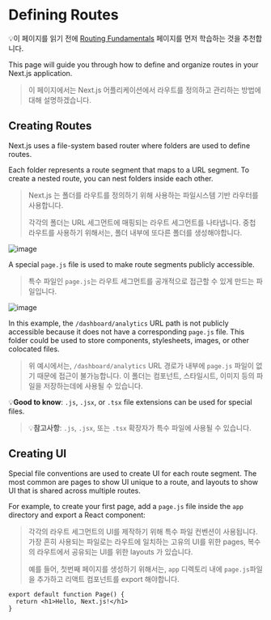 # Defining Routes

💡이 페이지를 읽기 전에 [Routing Fundamentals](https://github.com/chachapapa/nextjs-study/blob/main/2.%20Building%20Your%20Application/Routing/Routing-Fundamentals.md) 페이지를 먼저 학습하는 것을 추천합니다.

This page will guide you through how to define and organize routes in your Next.js application.

> 이 페이지에서는 Next.js 어플리케이션에서 라우트를 정의하고 관리하는 방법에 대해 설명하겠습니다.

## Creating Routes

Next.js uses a file-system based router where folders are used to define routes.

Each folder represents a route segment that maps to a URL segment. To create a nested route, you can nest folders inside each other.

> Next.js 는 폴더를 라우트를 정의하기 위해 사용하는 파일시스템 기반 라우터를 사용합니다.
>
> 각각의 폴더는 URL 세그먼트에 매핑되는 라우트 세그먼트를 나타냅니다. 중첩 라우트를 사용하기 위해서는, 폴더 내부에 또다른 폴더를 생성해야합니다.

![image](https://github.com/user-attachments/assets/af2da7f2-c182-49ab-b6eb-8752a93ac478)

A special `page.js` file is used to make route segments publicly accessible.

> 특수 파일인 `page.js`는 라우트 세그먼트를 공개적으로 접근할 수 있게 만드는 파일입니다.

![image](https://github.com/user-attachments/assets/3d82a208-895d-48e9-8163-232c326f5574)

In this example, the `/dashboard/analytics` URL path is not publicly accessible because it does not have a corresponding `page.js` file. This folder could be used to store components, stylesheets, images, or other colocated files.

> 위 예시에서는, `/dashboard/analytics` URL 경로가 내부에 `page.js` 파일이 없기 때문에 접근이 불가능합니다. 이 폴더는 컴포넌트, 스타일시트, 이미지 등의 파일을 저장하는데에 사용될 수 있습니다.

 💡**Good to know**: `.js`, `.jsx`, or `.tsx` file extensions can be used for special files.

> 💡**참고사항**: `.js`, `.jsx`, 또는 `.tsx` 확장자가 특수 파일에 사용될 수 있습니다.

## Creating UI

Special file conventions are used to create UI for each route segment. The most common are pages to show UI unique to a route, and layouts to show UI that is shared across multiple routes.

For example, to create your first page, add a `page.js` file inside the `app` directory and export a React component:

> 각각의 라우트 세그먼트의 UI를 제작하기 위해 특수 파일 컨벤션이 사용됩니다. 가장 흔히 사용되는 파일로는 라우트에 일치하는 고유의 UI를 위한 pages, 복수의 라우트에서 공유되는 UI를 위한 layouts 가 있습니다.
>
> 예를 들어, 첫번째 페이지를 생성하기 위해서는, `app` 디렉토리 내에 `page.js`파일을 추가하고 리액트 컴포넌트를 export 해야합니다.

```tsx
export default function Page() {
  return <h1>Hello, Next.js!</h1>
}
```


